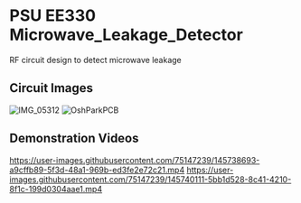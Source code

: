# PSU EE330 Microwave_Leakage_Detector
RF circuit design to detect microwave leakage

## Circuit Images
![IMG_05312](https://user-images.githubusercontent.com/75147239/145736442-9166312b-0639-4ca8-8abc-6635bbb5576d.png)
![OshParkPCB](https://user-images.githubusercontent.com/75147239/145736434-42764511-88fa-4104-a6a8-bea92f8fe0a9.PNG)

## Demonstration Videos


https://user-images.githubusercontent.com/75147239/145738693-a9cffb89-5f3d-48a1-969b-ed3fe2e72c21.mp4
https://user-images.githubusercontent.com/75147239/145740111-5bb1d528-8c41-4210-8f1c-199d0304aae1.mp4

